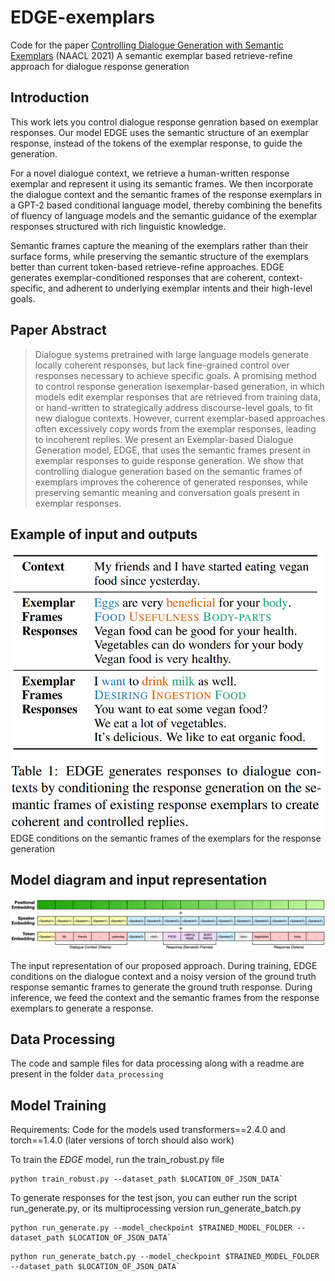 # EDGE-exemplars
Code for the paper [Controlling Dialogue Generation with Semantic Exemplars](https://arxiv.org/abs/2008.09075) (NAACL 2021) A semantic exemplar based retrieve-refine approach for dialogue response generation

## Introduction
This work lets you control dialogue response genration based on exemplar responses. Our model EDGE uses the semantic structure of an exemplar response, instead of the tokens of the exemplar response, to guide the generation.

For a novel dialogue context, we retrieve a human-written response exemplar and represent it using its semantic frames. We then incorporate the dialogue context and the semantic frames of the response exemplars in a GPT-2 based conditional language model, thereby combining the benefits of fluency of language models and the semantic guidance of the exemplar responses structured with rich linguistic knowledge. 

Semantic frames capture the meaning of the exemplars rather than their surface forms, while preserving the semantic structure of the exemplars better than current token-based retrieve-refine approaches. EDGE generates exemplar-conditioned responses that are coherent, context-specific, and adherent to underlying exemplar intents and their high-level goals. 


## Paper Abstract

> Dialogue systems pretrained with large language models generate locally coherent responses, but lack fine-grained control over responses necessary to achieve specific goals. A promising method to control response generation isexemplar-based generation, in which models edit exemplar responses that are retrieved from training data, or hand-written to strategically address discourse-level goals, to fit new dialogue contexts. However, current exemplar-based approaches often excessively copy words from the exemplar responses, leading to incoherent replies. We present an Exemplar-based Dialogue Generation model, EDGE, that uses the semantic frames present in exemplar responses to guide response generation. We show that controlling dialogue generation based on the semantic frames of exemplars improves the coherence of generated responses, while preserving semantic meaning and conversation goals present in exemplar responses.

## Example of input and outputs
![Example figure](https://github.com/prakharguptaz/EDGE-exemplars/blob/main/edge-example.png?raw=true)
EDGE conditions on the semantic frames of the exemplars for the response generation

## Model diagram and input representation


![Model figure](https://github.com/prakharguptaz/EDGE-exemplars/blob/main/input-figure.png?raw=true)

The input representation of our proposed approach. During training, EDGE conditions on the dialogue context and a noisy version of the ground truth response semantic frames to generate the ground truth response. During inference, we feed the context and the semantic frames from the response exemplars to generate a response.



## Data Processing
The code and sample files for data processing along with a readme are present in the folder `data_processing`

## Model Training

Requirements: Code for the models used transformers==2.4.0 and torch==1.4.0 (later versions of torch should also work)

To train the *EDGE* model, run the train_robust.py file

```console
python train_robust.py --dataset_path $LOCATION_OF_JSON_DATA`
```

To generate responses for the test json, you can euther run the script run_generate.py, or its multiprocessing version run_generate_batch.py
```console
python run_generate.py --model_checkpoint $TRAINED_MODEL_FOLDER --dataset_path $LOCATION_OF_JSON_DATA`
```
```console
python run_generate_batch.py --model_checkpoint $TRAINED_MODEL_FOLDER --dataset_path $LOCATION_OF_JSON_DATA`
```